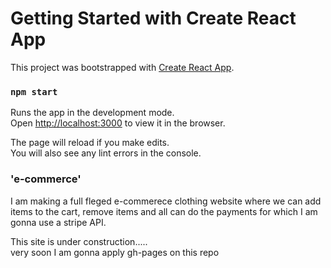 # Getting Started with Create React App

This project was bootstrapped with [Create React App](https://github.com/facebook/create-react-app).

### `npm start`

Runs the app in the development mode.\
Open [http://localhost:3000](http://localhost:3000) to view it in the browser.

The page will reload if you make edits.\
You will also see any lint errors in the console.

### 'e-commerce'
I am making a full fleged e-commerece clothing website where we can add items to the cart, remove items and all can do the payments for which I am gonna use a stripe API.

This site is under construction.....  
very soon I am gonna apply gh-pages on this repo
